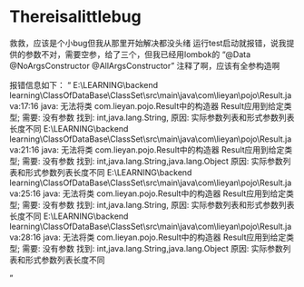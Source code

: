 # Thereisalittlebug
救救，应该是个小bug但我从那里开始解决都没头绪
运行test启动就报错，说我提供的参数不对，需要空参，给了三个，但我已经用lombok的
“@Data
@NoArgsConstructor
@AllArgsConstructor”
注释了啊，应该有全参构造啊

报错信息如下：
“
E:\LEARNING\backend learning\ClassOfDataBase\ClassSet\src\main\java\com\lieyan\pojo\Result.java:17:16
java: 无法将类 com.lieyan.pojo.Result中的构造器 Result应用到给定类型;
  需要: 没有参数
  找到:    int,java.lang.String,<nulltype>
  原因: 实际参数列表和形式参数列表长度不同
E:\LEARNING\backend learning\ClassOfDataBase\ClassSet\src\main\java\com\lieyan\pojo\Result.java:21:16
java: 无法将类 com.lieyan.pojo.Result中的构造器 Result应用到给定类型;
  需要: 没有参数
  找到:    int,java.lang.String,java.lang.Object
  原因: 实际参数列表和形式参数列表长度不同
E:\LEARNING\backend learning\ClassOfDataBase\ClassSet\src\main\java\com\lieyan\pojo\Result.java:25:16
java: 无法将类 com.lieyan.pojo.Result中的构造器 Result应用到给定类型;
  需要: 没有参数
  找到:    int,java.lang.String,<nulltype>
  原因: 实际参数列表和形式参数列表长度不同
E:\LEARNING\backend learning\ClassOfDataBase\ClassSet\src\main\java\com\lieyan\pojo\Result.java:28:16
java: 无法将类 com.lieyan.pojo.Result中的构造器 Result应用到给定类型;
  需要: 没有参数
  找到:    int,java.lang.String,java.lang.Object
  原因: 实际参数列表和形式参数列表长度不同

”
